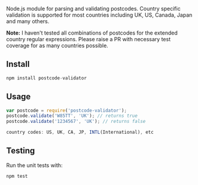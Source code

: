 Node.js module for parsing and validating postcodes. Country specific validation is supported for most countries including UK, US, Canada, Japan and many others.

**Note:** I haven't tested all combinations of postcodes for the extended country regular expressions. Please raise a PR with necessary test coverage for as many countries possible.

## Install

```javascript
npm install postcode-validator
```

## Usage

```javascript
var postcode = require('postcode-validator');
postcode.validate('W85TT', 'UK'); // returns true
postcode.validate('1234567', 'UK'); // returns false

country codes: US, UK, CA, JP, INTL(International), etc
```

## Testing

Run the unit tests with:
```javascript
npm test
```